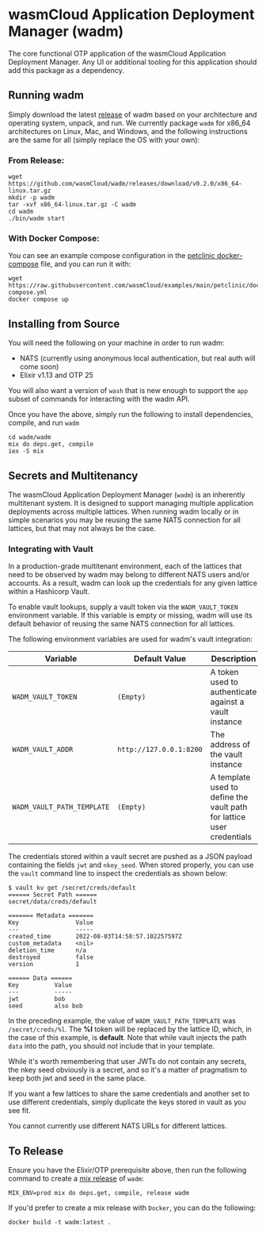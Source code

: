# wasmCloud Application Deployment Manager (wadm)

The core functional OTP application of the wasmCloud Application Deployment Manager. Any UI or additional tooling for this application should add this package as a dependency.

## Running wadm
Simply download the latest [release](https://github.com/wasmCloud/wadm/releases) of wadm based on your architecture and operating system, unpack, and run. We currently package `wadm` for x86_64 architectures on Linux, Mac, and Windows, and the following instructions are the same for all (simply replace the OS with your own):

### From Release:
```
wget https://github.com/wasmCloud/wadm/releases/download/v0.2.0/x86_64-linux.tar.gz
mkdir -p wadm
tar -xvf x86_64-linux.tar.gz -C wadm
cd wadm
./bin/wadm start
```
### With Docker Compose:
You can see an example compose configuration in the [petclinic docker-compose](https://github.com/wasmCloud/examples/blob/main/petclinic/docker/docker-compose.yml#L111) file, and you can run it with:
```
wget https://raw.githubusercontent.com/wasmCloud/examples/main/petclinic/docker/docker-compose.yml
docker compose up
```

## Installing from Source
You will need the following on your machine in order to run wadm:

* NATS (currently using anonymous local authentication, but real auth will come soon)
* Elixir v1.13 and OTP 25

You will also want a version of `wash` that is new enough to support the `app` subset of commands for interacting with the wadm API.

Once you have the above, simply run the following to install dependencies, compile, and run `wadm`
```
cd wadm/wadm
mix do deps.get, compile
iex -S mix
```

## Secrets and Multitenancy
The wasmCloud Application Deployment Manager (`wadm`) is an inherently multitenant system. It is designed to support managing multiple application deployments across multiple lattices. When running wadm locally or in simple scenarios you may be reusing the same NATS connection for all lattices, but that may not always be the case.

### Integrating with Vault
In a production-grade multitenant environment, each of the lattices that need to be observed by wadm may belong to different NATS users and/or accounts. As a result, wadm can look up the credentials for any given lattice within a Hashicorp Vault.

To enable vault lookups, supply a vault token via the `WADM_VAULT_TOKEN` environment variable. If this variable is empty or missing, wadm will use its default behavior of reusing the same NATS connection for all lattices.

The following environment variables are used for wadm's vault integration:

| Variable | Default Value | Description |
| --- | --- | --- |
| `WADM_VAULT_TOKEN` | `(Empty)` | A token used to authenticate against a vault instance |
| `WADM_VAULT_ADDR` | `http://127.0.0.1:8200` | The address of the vault instance |
| `WADM_VAULT_PATH_TEMPLATE` | `(Empty)` | A template used to define the vault path for lattice user credentials |

The credentials stored within a vault secret are pushed as a JSON payload containing the fields `jwt` and `nkey_seed`. When stored properly, you can use the `vault` command line to inspect the credentials as shown below:

```
$ vault kv get /secret/creds/default
====== Secret Path ======
secret/data/creds/default

======= Metadata =======
Key                Value
---                -----
created_time       2022-08-03T14:58:57.102257597Z
custom_metadata    <nil>
deletion_time      n/a
destroyed          false
version            1

====== Data ======
Key          Value
---          -----
jwt          bob
seed         also bob
```
In the preceding example, the value of `WADM_VAULT_PATH_TEMPLATE` was `/secret/creds/%l`. The **%l** token will be replaced by the lattice ID, which, in the case of this example, is **default**. Note that while vault injects the path `data` into the path, you should _not_ include that in your template.

While it's worth remembering that user JWTs do not contain any secrets, the nkey seed obviously is a secret, and so it's a matter of pragmatism to keep both jwt and seed in the same place.

If you want a few lattices to share the same credentials and another set to use different credentials, simply duplicate the keys stored in vault as you see fit.

You cannot currently use different NATS URLs for different lattices.

## To Release
Ensure you have the Elixir/OTP prerequisite above, then run the following command to create a [mix release](https://hexdocs.pm/mix/1.13/Mix.Tasks.Release.html) of `wadm`:
```shell
MIX_ENV=prod mix do deps.get, compile, release wadm
```

If you'd prefer to create a mix release with `Docker`, you can do the following:
```shell
docker build -t wadm:latest .
```